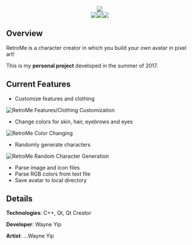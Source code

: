 <div align="center">
    <img src="https://i.imgur.com/7HWXfEy.png"></img>
    <br>
    <img src="https://i.imgur.com/X6idiRG.png"></img><img src="https://i.imgur.com/bS62ZyO.png"></img><img src="https://i.imgur.com/E7uDOBH.png"></img>
</div>

## Overview
RetroMe is a character creator in which you build your own avatar in pixel art!

This is my **personal project** developed in the summer of 2017.

## Current Features

- Customize features and clothing

![RetroMe Features/Clothing Customization](https://i.imgur.com/wsQ2tIW.gif)

- Change colors for skin, hair, eyebrows and eyes

![RetroMe Color Changing](https://i.imgur.com/HgdJM0t.gif)

- Randomly generate characters

![RetroMe Random Character Generation](https://i.imgur.com/rfz1XZj.gif)

- Parse image and icon files
- Parse RGB colors from text file
- Save avatar to local directory

## Details
**Technologies**: C++, Qt, Qt Creator

**Developer**: Wayne Yip

**Artist**: ...Wayne Yip 

